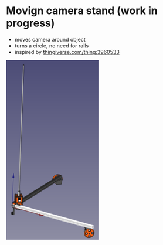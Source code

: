 # Movign camera stand (work in progress)

- moves camera around object
- turns a circle, no need for rails
- inspired by [thingiverse.com/thing:3960533](https://www.thingiverse.com/thing:3960533)

<img width=50% src="https://github.com/photogrammetry-scanner/mechanics/blob/main/moving-camera/examples/00.png" />

